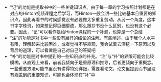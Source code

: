 * “记”的功能是提取书中的一些关键知识点。由于每一章的学习按照计划都是在对应的Hinton视频课程之后学习，而Hinton一般会讲一些比较基本且重要的知识点，因此再看书的时候感觉没有必要做太多重复劳动。从另一个角度，这本书字字珠玑，如果想记得巨细靡遗，那么跟抄书没什么区别，也没有这个必要。因此，“记”可以看作是给Hinton课程的一个补漏，也算是一个总结
* “注”的功能是对书中一些没有展开的结论的注解。有些阐述，由于我个人水平有限，理解起来比较困难，或者觉得不够直观，我会试着去深挖一下原因以及背后的道理，可以看做是自己对自己的答疑吧
* “补”的功能是对书中提到的一些知识点的补充。“注”与“补”的界限可能会比较模糊，从直观上来看，前者我倾向于是重原理和推导，后者更倾向于重概念。一些重要方法可能书里没有讲得特别详细，需要看论文，论文里提到而书里没有涵盖到的重要知识，可能也会体现在“补”中